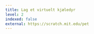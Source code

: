 ```yaml
---
title: Lag et virtuelt kjæledyr
level: 2
indexed: false
external: https://scratch.mit.edu/pet
---
```


